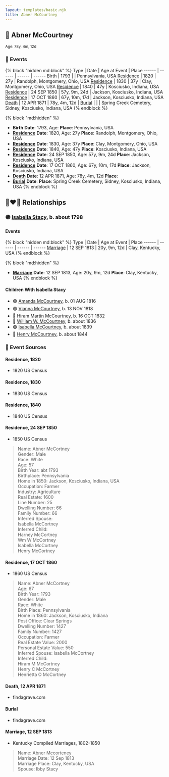 ```yaml
---
layout: templates/basic.njk
title: Abner McCourtney
---
```

## 🔵 Abner McCourtney
<small>Age: 78y, 4m, 12d</small>


### 📆 Events

{% block "hidden md:block" %}
Type | Date | Age at Event | Place
------ | ------ | ------ | ------
Birth | 1793 |  | Pennsylvania, USA
[Residence](#event-event-0) | 1820 | 27y | Randolph, Montgomery, Ohio, USA
[Residence](#event-event-1) | 1830 | 37y | Clay, Montgomery, Ohio, USA
[Residence](#event-event-2) | 1840 | 47y | Kosciusko, Indiana, USA
[Residence](#event-event-3) | 24 SEP 1850 | 57y, 9m, 24d | Jackson, Kosciusko, Indiana, USA
[Residence](#event-event-4) | 17 OCT 1860 | 67y, 10m, 17d | Jackson, Kosciusko, Indiana, USA
[Death](#event-event-8) | 12 APR 1871 | 78y, 4m, 12d |
[Burial](#event-event-9) |  |  | Spring Creek Cemetery, Sidney, Kosciusko, Indiana, USA
{% endblock %}

{% block "md:hidden" %}
- **Birth**
**Date**: 1793, Age:
**Place**: Pennsylvania, USA
- **[Residence](#event-event-0)**
**Date**: 1820, Age: 27y
**Place**: Randolph, Montgomery, Ohio, USA
- **[Residence](#event-event-1)**
**Date**: 1830, Age: 37y
**Place**: Clay, Montgomery, Ohio, USA
- **[Residence](#event-event-2)**
**Date**: 1840, Age: 47y
**Place**: Kosciusko, Indiana, USA
- **[Residence](#event-event-3)**
**Date**: 24 SEP 1850, Age: 57y, 9m, 24d
**Place**: Jackson, Kosciusko, Indiana, USA
- **[Residence](#event-event-4)**
**Date**: 17 OCT 1860, Age: 67y, 10m, 17d
**Place**: Jackson, Kosciusko, Indiana, USA
- **[Death](#event-event-8)**
**Date**: 12 APR 1871, Age: 78y, 4m, 12d
**Place**:
- **[Burial](#event-event-9)**
**Date**:
**Place**: Spring Creek Cemetery, Sidney, Kosciusko, Indiana, USA
{% endblock %}

## 👩‍❤️‍👨 Relationships

### 🟣 [Isabella Stacy](/people/9/91476553), b. about 1798

#### Events

{% block "hidden md:block" %}
Type | Date | Age at Event | Place
------ | ------ | ------ | ------
[Marriage](#event-family-0-event-0) | 12 SEP 1813 | 20y, 9m, 12d | Clay, Kentucky, USA
{% endblock %}

{% block "md:hidden" %}
- **[Marriage](#event-family-0-event-0)**
**Date**: 12 SEP 1813, Age: 20y, 9m, 12d
**Place**: Clay, Kentucky, USA
{% endblock %}

#### Children With Isabella Stacy
* 🟣 [Amanda McCourtney](/people/5/56501802), b. 01 AUG 1816
* 🟣 [Vianna McCourtney](/people/3/36741542), b. 13 NOV 1818
* 🔵 [Hiram Martin McCourtney](/people/5/50058240), b. 16 OCT 1832
* 🔵 [William W. McCourtney](/people/8/89372302), b. about 1836
* 🟣 [Isabella McCourtney](/people/9/90326569), b. about 1839
* 🔵 [Henry McCourtney](/people/1/16718728), b. about 1844
### 📰 Event Sources

#### <a id="event-event-0"></a> Residence, 1820
* 1820 US Census

#### <a id="event-event-1"></a> Residence, 1830
* 1830 US Census

#### <a id="event-event-2"></a> Residence, 1840
* 1840 US Census

#### <a id="event-event-3"></a> Residence, 24 SEP 1850
* 1850 US Census
>   
  > Name: Abner McCortney  
  > Gender: Male  
  > Race: White  
  > Age: 57  
  > Birth Year: abt 1793  
  > Birthplace: Pennsylvania  
  > Home in 1850: Jackson, Kosciusko, Indiana, USA  
  > Occupation: Farmer  
  > Industry: Agriculture  
  > Real Estate: 1600  
  > Line Number: 25  
  > Dwelling Number: 66  
  > Family Number: 66  
  > Inferred Spouse:   
  > Isabella McCortney  
  > Inferred Child:   
  > Harney McCortney  
  > Wm W McCortney  
  > Isabella McCortney  
  > Henry McCortney

#### <a id="event-event-4"></a> Residence, 17 OCT 1860
* 1860 US Census
>   
  > Name: Abner McCortney  
  > Age: 67  
  > Birth Year: 1793  
  > Gender: Male  
  > Race: White  
  > Birth Place: Pennsylvania  
  > Home in 1860: Jackson, Kosciusko, Indiana  
  > Post Office: Clear Springs  
  > Dwelling Number: 1427  
  > Family Number: 1427  
  > Occupation: Farmer  
  > Real Estate Value: 2000  
  > Personal Estate Value: 550  
  > Inferred Spouse: Isabella McCortney  
  > Inferred Child:   
  > Hiram M McCortney  
  > Henry C McCortney  
  > Henrietta O McCortney

#### <a id="event-event-8"></a> Death, 12 APR 1871
* findagrave.com

#### <a id="event-event-9"></a> Burial
* findagrave.com

#### <a id="event-family-0-event-0"></a> Marriage, 12 SEP 1813
* Kentucky Compiled Marriages, 1802-1850
>   
  > Name: Abner Mccorteney  
  > Marriage Date: 12 Sep 1813  
  > Marriage Place: Clay, Kentucky, USA  
  > Spouse: Ibby Stacy